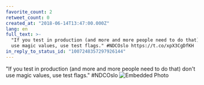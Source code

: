 ```yaml
---
favorite_count: 2
retweet_count: 0
created_at: "2018-06-14T13:47:00.000Z"
lang: en
full_text: >-
  "If you test in production (and more and more people need to do that) don't
  use magic values, use test flags." #NDCOslo https://t.co/xpX3CgDfKH
in_reply_to_status_id: "1007248357297926144"
---
```


"If you test in production (and more and more people need to do that) don't use
magic values, use test flags." #NDCOslo
![Embedded Photo](https://twitter-media-coderbyheart.s3.eu-north-1.amazonaws.com/1007258105552482304-Dfp_5tkXkAEVgYu.jpg)
